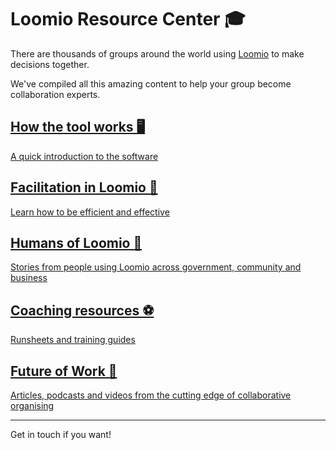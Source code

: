 # Loomio Resource Center 🎓

There are thousands of groups around the world using [Loomio](http://loomio.org) to make decisions together.

We've compiled all this amazing content to help your group become collaboration experts.

<a href="tool.html"><div class="tile tile-1">
  <h2>How the tool works 🖥</h2>
  <p>A quick introduction to the software</p>
</div></a>

<a href="facilitation.html"><div class="tile tile-2">
  <h2>Facilitation in Loomio 🐝</h2>
  <p>Learn how to be efficient and effective</p>
</div></a>

<a href="huamns_of_loomio.html"><div class="tile tile-3">
  <h2>Humans of Loomio 🐒</h2>
  <p>Stories from people using Loomio across government, community and business</p>
</div></a>

<a href="coaching_resources"><div class="tile tile-4">
  <h2>Coaching resources ⚽️</h2>
  <p>Runsheets and training guides</p>
</div></a>

<a href="future_of_work"><div class="tile tile-5">
  <h2>Future of Work 🚀</h2>
  <p>Articles, podcasts and videos from the cutting edge of collaborative organising</p></a>
</div>

---

Get in touch if you want!